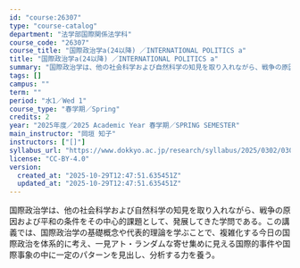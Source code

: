 ```yaml
---
id: "course:26307"
type: "course-catalog"
department: "法学部国際関係法学科"
course_code: "26307"
course_title: "国際政治学a(24以降) ／INTERNATIONAL POLITICS a"
title: "国際政治学a(24以降) ／INTERNATIONAL POLITICS a"
summary: "国際政治学は、他の社会科学および自然科学の知見を取り入れながら、戦争の原因および平和の条件をその中心的課題として、発展してきた学問である。この講義では、国際政治学の基礎概念や代表的理論を学ぶことで、複雑化する今日の国際政治を体系的に考え、一…"
tags: []
campus: ""
term: ""
period: "水1／Wed 1"
course_type: "春学期／Spring"
credits: 2
year: "2025年度／2025 Academic Year 春学期／SPRING SEMESTER"
main_instructor: "岡垣 知子"
instructors: ["[]"]
syllabus_url: "https://www.dokkyo.ac.jp/research/syllabus/2025/0302/0302_26307_ja_JP.html"
license: "CC-BY-4.0"
version:
  created_at: "2025-10-29T12:47:51.635451Z"
  updated_at: "2025-10-29T12:47:51.635451Z"
---
```

国際政治学は、他の社会科学および自然科学の知見を取り入れながら、戦争の原因および平和の条件をその中心的課題として、発展してきた学問である。この講義では、国際政治学の基礎概念や代表的理論を学ぶことで、複雑化する今日の国際政治を体系的に考え、一見アト・ランダムな寄せ集めに見える国際的事件や国際事象の中に一定のパターンを見出し、分析する力を養う。
